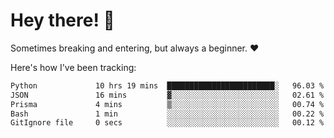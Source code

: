 # Hey there! 👋
Sometimes breaking and entering, but always a beginner. ❤️

Here's how I've been tracking:
<!--START_SECTION:waka-->

```txt
Python             10 hrs 19 mins  ████████████████████████░   96.03 %
JSON               16 mins         ▓░░░░░░░░░░░░░░░░░░░░░░░░   02.61 %
Prisma             4 mins          ▒░░░░░░░░░░░░░░░░░░░░░░░░   00.74 %
Bash               1 min           ░░░░░░░░░░░░░░░░░░░░░░░░░   00.22 %
GitIgnore file     0 secs          ░░░░░░░░░░░░░░░░░░░░░░░░░   00.12 %
```

<!--END_SECTION:waka-->
